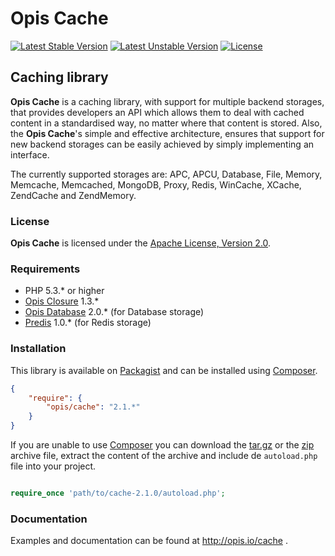 Opis Cache
==============
[![Latest Stable Version](https://poser.pugx.org/opis/cache/version.png)](https://packagist.org/packages/opis/cache)
[![Latest Unstable Version](https://poser.pugx.org/opis/cache/v/unstable.png)](//packagist.org/packages/opis/cache)
[![License](https://poser.pugx.org/opis/cache/license.png)](https://packagist.org/packages/opis/cache)

Caching library
----------------
**Opis Cache** is a caching library, with support for multiple backend storages, that provides developers an API which allows
them to deal with cached content in a standardised way, no matter where that content is stored. Also, the **Opis Cache**'s
simple and effective architecture, ensures that support for new backend storages can be easily achieved
by simply implementing an interface.

The currently supported storages are: APC, APCU, Database, File, Memory, Memcache, Memcached, MongoDB, Proxy, Redis, WinCache, XCache, ZendCache and ZendMemory.

### License

**Opis Cache** is licensed under the [Apache License, Version 2.0](http://www.apache.org/licenses/LICENSE-2.0). 

### Requirements

* PHP 5.3.* or higher
* [Opis Closure](http://www.opis.io/closure) 1.3.*
* [Opis Database](http://www.opis.io/database) 2.0.* (for Database storage)
* [Predis](https://github.com/nrk/predis) 1.0.* (for Redis storage)

### Installation

This library is available on [Packagist](https://packagist.org/packages/opis/cache) and can be installed using [Composer](http://getcomposer.org).

```json
{
    "require": {
        "opis/cache": "2.1.*"
    }
}
```

If you are unable to use [Composer](http://getcomposer.org) you can download the
[tar.gz](https://github.com/opis/cache/archive/2.1.0.tar.gz) or the [zip](https://github.com/opis/cache/archive/2.1.0.zip)
archive file, extract the content of the archive and include de `autoload.php` file into your project. 

```php

require_once 'path/to/cache-2.1.0/autoload.php';

```

### Documentation

Examples and documentation can be found at http://opis.io/cache .
